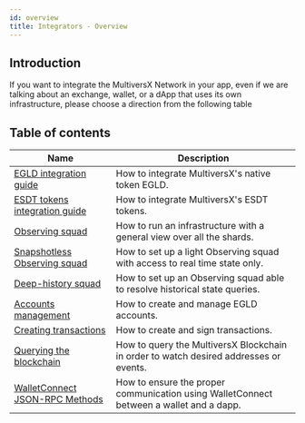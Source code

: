 ```yaml
---
id: overview
title: Integrators - Overview
---
```


[comment]: # (mx-abstract)

## Introduction

If you want to integrate the MultiversX Network in your app, even if we are talking about an exchange, wallet, or a dApp that
uses its own infrastructure, please choose a direction from the following table

[comment]: # (mx-context-auto)

## Table of contents

| Name                                                                          | Description                                                                             |
| ----------------------------------------------------------------------------- | --------------------------------------------------------------------------------------- |
| [EGLD integration guide](/integrators/egld-integration-guide)                 | How to integrate MultiversX's native token EGLD.                                        |
| [ESDT tokens integration guide](/integrators/esdt-tokens-integration-guide)   | How to integrate MultiversX's ESDT tokens.                                              |
| [Observing squad](/integrators/observing-squad)                               | How to run an infrastructure with a general view over all the shards.                   |
| [Snapshotless Observing squad](/integrators/snapshotless-observing-squad)     | How to set up a light Observing squad with access to real time state only.              |
| [Deep-history squad](/integrators/deep-history-squad)                         | How to set up an Observing squad able to resolve historical state queries.              |
| [Accounts management](/integrators/accounts-management)                       | How to create and manage EGLD accounts.                                                 |
| [Creating transactions](/integrators/creating-transactions)                   | How to create and sign transactions.                                                    |
| [Querying the blockchain](/integrators/querying-the-blockchain)               | How to query the MultiversX Blockchain in order to watch desired addresses or events.   |
| [WalletConnect JSON-RPC Methods](/integrators/walletconnect-json-rpc-methods) | How to ensure the proper communication using WalletConnect between a wallet and a dapp. |
